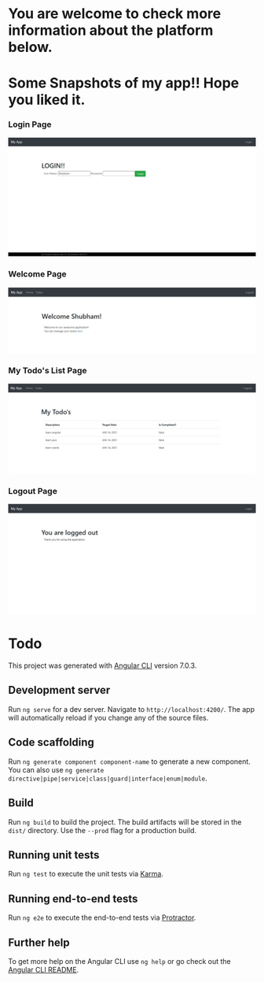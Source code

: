 # You are welcome to check more information about the platform below.

# Some Snapshots of my app!! Hope you liked it. 

### Login Page

![myimage-alt-tag](https://github.com/shubhamsgh2/my-todo-app-with-angular-and-spring-boot/blob/main/src/assets/Login.JPG)

### Welcome Page

![myimage-alt-tag](https://github.com/shubhamsgh2/my-todo-app-with-angular-and-spring-boot/blob/main/src/assets/welcome.JPG)

### My Todo's List Page

![myimage-alt-tag](https://github.com/shubhamsgh2/my-todo-app-with-angular-and-spring-boot/blob/main/src/assets/MyTodo.JPG)

### Logout Page

![myimage-alt-tag](https://github.com/shubhamsgh2/my-todo-app-with-angular-and-spring-boot/blob/main/src/assets/logout.JPG)


# Todo

This project was generated with [Angular CLI](https://github.com/angular/angular-cli) version 7.0.3.

## Development server

Run `ng serve` for a dev server. Navigate to `http://localhost:4200/`. The app will automatically reload if you change any of the source files.

## Code scaffolding

Run `ng generate component component-name` to generate a new component. You can also use `ng generate directive|pipe|service|class|guard|interface|enum|module`.

## Build

Run `ng build` to build the project. The build artifacts will be stored in the `dist/` directory. Use the `--prod` flag for a production build.

## Running unit tests

Run `ng test` to execute the unit tests via [Karma](https://karma-runner.github.io).

## Running end-to-end tests

Run `ng e2e` to execute the end-to-end tests via [Protractor](http://www.protractortest.org/).

## Further help

To get more help on the Angular CLI use `ng help` or go check out the [Angular CLI README](https://github.com/angular/angular-cli/blob/master/README.md).

